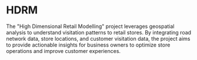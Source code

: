 # HDRM
The "High Dimensional Retail Modelling" project leverages geospatial analysis to understand visitation patterns to retail stores. By integrating road network data, store locations, and customer visitation data, the project aims to provide actionable insights for business owners to optimize store operations and improve customer experiences.
